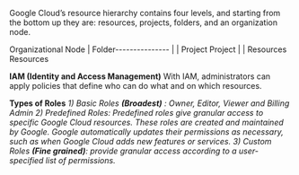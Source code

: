 Google Cloud’s resource hierarchy contains four levels, and starting from the bottom up they are: resources, projects, folders, and an organization node.

Organizational Node
   |
Folder---------------
   |                        |
Project            Project
   |                         |
Resources     Resources


**IAM (Identity and Access Management)**
With IAM, administrators can apply policies that define who can do what and on which resources.

**Types of Roles**
*1) Basic Roles **(Broadest)** : Owner, Editor, Viewer and Billing Admin*
*2) Predefined Roles: Predefined roles give granular access to specific Google Cloud resources. These roles are created and maintained by Google. Google automatically updates their permissions as necessary, such as when Google Cloud adds new features or services.*
*3) Custom Roles **(Fine grained)**: provide granular access according to a user-specified list of permissions.*
